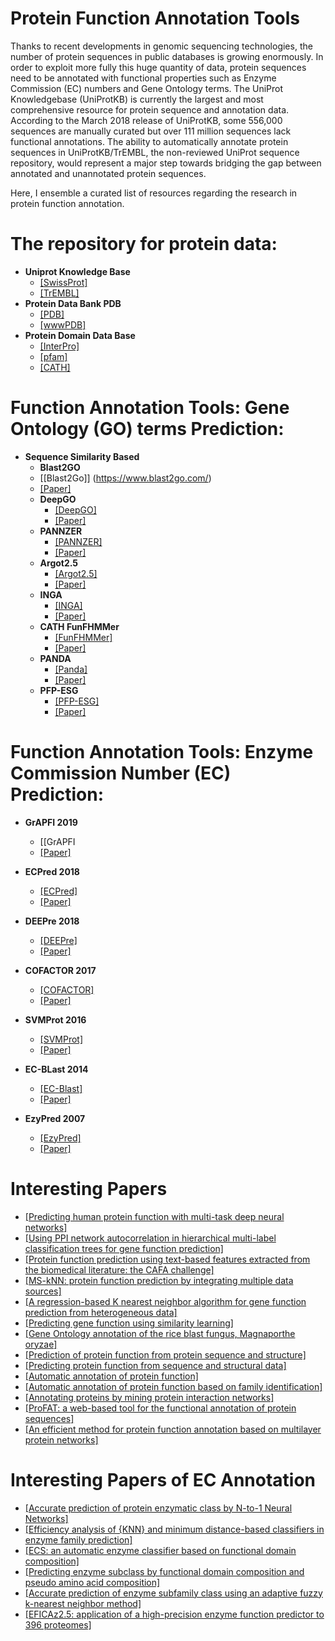 # Protein Function Annotation Tools

Thanks to recent developments in genomic sequencing technologies, the number of protein sequences in public databases is growing enormously.
In order to exploit more fully this huge quantity of data, protein sequences need to be annotated with functional properties such as Enzyme Commission (EC) numbers and Gene Ontology terms. 
The UniProt Knowledgebase (UniProtKB) is currently the largest and most comprehensive resource for protein sequence and annotation data. According to the March 2018 release of UniProtKB, some 556,000 sequences are manually curated but over 111 million sequences lack functional annotations. 
The ability to automatically annotate protein sequences in UniProtKB/TrEMBL, the non-reviewed UniProt sequence repository, would represent a major step towards bridging the gap between annotated and unannotated protein sequences.

Here, I ensemble a curated list of resources regarding the research in protein function annotation. 

# The repository for protein data:
- **Uniprot Knowledge Base**
  - [[SwissProt]](https://www.uniprot.org/uniprot/?query=reviewed:yes)
  - [[TrEMBL]](https://www.uniprot.org/uniprot/?query=reviewed:no)
- **Protein Data Bank PDB**
  - [[PDB]](https://www.rcsb.org/)
  - [[wwwPDB]](http://www.wwpdb.org/)
- **Protein Domain Data Base**
  - [[InterPro]](https://www.ebi.ac.uk/interpro/)
  - [[pfam]](https://pfam.xfam.org/)
  - [[CATH]](http://www.cathdb.info/)
  
# Function Annotation Tools: Gene Ontology (GO) terms Prediction:
- **Sequence Similarity Based**
   - **Blast2GO**
    - [[Blast2Go]] (https://www.blast2go.com/)
    - [[Paper]](https://www.ncbi.nlm.nih.gov/pubmed/16081474)
  - **DeepGO**
    - [[DeepGO]](http://deepgo.bio2vec.net/deepgo/)
    - [[Paper]](https://www.ncbi.nlm.nih.gov/pmc/articles/PMC5860606/)
  - **PANNZER**
    - [[PANNZER]](http://ekhidna2.biocenter.helsinki.fi/sanspanz/)
    - [[Paper]](https://www.ncbi.nlm.nih.gov/pubmed/25653249)
  - **Argot2.5**
    - [[Argot2.5]](http://www.medcomp.medicina.unipd.it/Argot2-5/form.php)
    - [[Paper]](https://www.ncbi.nlm.nih.gov/pubmed/22536960)
  - **INGA**
    - [[INGA]](http://protein.bio.unipd.it/inga)
    - [[Paper]](https://www.ncbi.nlm.nih.gov/pubmed/26019177)
  - **CATH FunFHMMer**
    - [[FunFHMMer]](http://www.cathdb.info/search/by_funfhmmer)
    - [[Paper]](https://www.ncbi.nlm.nih.gov/pubmed/25964299)
  - **PANDA**
    - [[Panda]](http://protein.bio.unipd.it/panada/)
    - [[Paper]](https://www.ncbi.nlm.nih.gov/pubmed/24265686)
  - **PFP-ESG**
    - [[PFP-ESG]](http://kiharalab.org/software.php)
    - [[Paper]](https://www.ncbi.nlm.nih.gov/pubmed/28451967)

# Function Annotation Tools: Enzyme Commission Number (EC) Prediction:
  - **GrAPFI 2019**
    - [[GrAPFI[](https://gitlab.inria.fr/bsarker/GrAPFI)
    - [[Paper]](https://hal.inria.fr/hal-01920595)
  - **ECPred 2018**
    - [[ECPred]](http://cansyl.metu.edu.tr/ECPred.html)
    - [[Paper]](https://bmcbioinformatics.biomedcentral.com/articles/10.1186/s12859-018-2368-y)
  - **DEEPre 2018**
    - [[DEEPre]](http://www.cbrc.kaust.edu.sa/DEEPre/)
    - [[Paper]](https://www.ncbi.nlm.nih.gov/pubmed/29069344)
  - **COFACTOR 2017**
    - [[COFACTOR]](https://zhanglab.ccmb.med.umich.edu/COFACTOR/)
    - [[Paper]](https://www.ncbi.nlm.nih.gov/pmc/articles/PMC5793808/)
  - **SVMProt 2016**
    - [[SVMProt]](http://bidd2.nus.edu.sg/cgi-bin/svmprot/svmprot.cgi)
    - [[Paper]](https://www.ncbi.nlm.nih.gov/pubmed/27525735)
  - **EC-BLast 2014**
    - [[EC-Blast]](http://www.ebi.ac.uk/thornton-srv/software/rbl/)
    - [[Paper]](https://www.nature.com/articles/nmeth.2803)

  - **EzyPred 2007**
    - [[EzyPred]](http://www.csbio.sjtu.edu.cn/bioinf/EzyPred/)
    - [[Paper]](https://www.ncbi.nlm.nih.gov/pubmed/17931599)

# Interesting Papers
- [[Predicting human protein function with multi-task deep neural networks]](https://www.ncbi.nlm.nih.gov/pubmed/29889900)
- [[Using PPI network autocorrelation in hierarchical multi-label classification trees for gene function prediction]](https://www.ncbi.nlm.nih.gov/pubmed/24070402)
- [[Protein function prediction using text-based features extracted from the biomedical literature: the CAFA challenge]](https://www.ncbi.nlm.nih.gov/pubmed/23514326)
- [[MS-kNN: protein function prediction by integrating multiple data sources]](https://www.ncbi.nlm.nih.gov/pubmed/23514608)
- [[A regression-based K nearest neighbor algorithm for gene function prediction from heterogeneous data]](https://www.ncbi.nlm.nih.gov/pubmed/16723004)
- [[Predicting gene function using similarity learning]](https://www.ncbi.nlm.nih.gov/pubmed/24266903)
- [[Gene Ontology annotation of the rice blast fungus, Magnaporthe oryzae]](https://www.ncbi.nlm.nih.gov/pubmed/19278556)
- [[Prediction of protein function from protein sequence and structure]](https://www.ncbi.nlm.nih.gov/pubmed/15029827)
- [[Predicting protein function from sequence and structural data]](https://www.ncbi.nlm.nih.gov/pubmed/15963890)
- [[Automatic annotation of protein function]](https://www.ncbi.nlm.nih.gov/pubmed/15922590)
- [[Automatic annotation of protein function based on family identification]](https://www.ncbi.nlm.nih.gov/pubmed/14579359)
- [[Annotating proteins by mining protein interaction networks]](https://www.ncbi.nlm.nih.gov/pubmed/16873481)
- [[ProFAT: a web-based tool for the functional annotation of protein sequences]](https://www.ncbi.nlm.nih.gov/pubmed/17059594)
- [[An efficient method for protein function annotation based on multilayer protein networks]](https://www.ncbi.nlm.nih.gov/pmc/articles/PMC5039885/)

# Interesting Papers of EC Annotation

- [[Accurate prediction of protein enzymatic class by N-to-1 Neural Networks]](https://www.ncbi.nlm.nih.gov/pubmed/23368876)
- [[Efficiency analysis of {KNN} and minimum distance-based classifiers in enzyme family prediction]](https://www.ncbi.nlm.nih.gov/pubmed/19853514)
- [[ECS: an automatic enzyme classifier based on functional domain composition]](https://www.ncbi.nlm.nih.gov/pubmed/17500036)
- [[Predicting enzyme subclass by functional domain composition and pseudo amino acid composition]](https://www.ncbi.nlm.nih.gov/pubmed/15952744)
- [[Accurate prediction of enzyme subfamily class using an adaptive fuzzy k-nearest neighbor method]](https://www.ncbi.nlm.nih.gov/pubmed/17140725)
- [[EFICAz2.5: application of a high-precision enzyme function predictor to 396 proteomes]](https://www.ncbi.nlm.nih.gov/pubmed/22923291)
 
  
  
  
